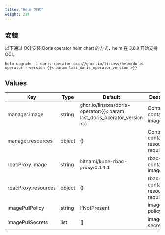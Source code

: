 ```yaml
---
title: "Helm 方式"
weight: 220
---
```


## 安装

以下通过 OCI 安装 Doris operator helm chart 的方式，helm 在 3.8.0 开始支持 OCI。

```shell
helm upgrade -i doris-operator oci://ghcr.io/linsoss/helm/doris-operator --version {{< param last_doris_operator_version >}}
```

## Values

| **Key**             | **Type** | **Default**                                                              | **Description**                            |
|---------------------|----------|--------------------------------------------------------------------------|--------------------------------------------|
| manager.image       | string   | ghcr.io/linsoss/doris-operator:{{< param last_doris_operator_version >}} | Controller container image tag             |
| manager.resources   | object   | {}                                                                       | Controller container resource requirement  |
| rbacProxy.image     | string   | bitnami/kube-rbac-proxy:0.14.1                                           | rbac-proxy container image tag             |
| rbacProxy.resources | object   | {}                                                                       | rbac-proxy container resource requirements |
| imagePullPolicy     | string   | IfNotPresent                                                             | image pull policy                          |
| imagePullSecrets    | list     | []                                                                       | image pull secrets                         |

